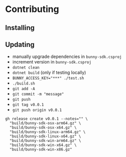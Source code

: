 # Contributing

## Installing

## Updating

- manually upgrade dependencies in `bunny-sdk.csproj`
- increment version in `bunny-sdk.csproj`
- `dotnet clean`
- `dotnet build` (only if testing locally)
- `BUNNY_ACCESS_KEY="***" ./test.sh`
- `./build.sh`
- `git add -A`
- `git commit -m "message"`
- `git push`
- `git tag v0.0.1`
- `git push origin v0.0.1`

```
gh release create v0.0.1 --notes="" \
  "build/bunny-sdk-osx-arm64.gz" \
  "build/bunny-sdk-osx-x64.gz" \
  "build/bunny-sdk-linux-arm64.gz" \
  "build/bunny-sdk-linux-x64.gz" \
  "build/bunny-sdk-win-arm64.gz" \
  "build/bunny-sdk-win-x64.gz" \
  "build/bunny-sdk-win-x86.gz"
```
